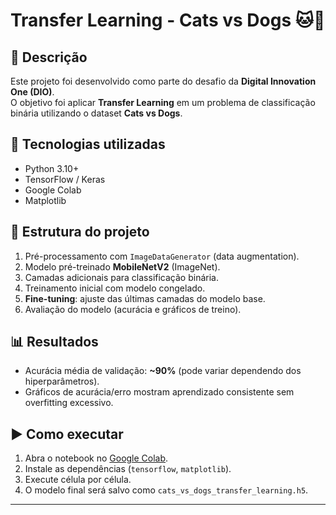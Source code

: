 # Transfer Learning - Cats vs Dogs 🐱🐶

## 📌 Descrição
Este projeto foi desenvolvido como parte do desafio da **Digital Innovation One (DIO)**.  
O objetivo foi aplicar **Transfer Learning** em um problema de classificação binária utilizando o dataset **Cats vs Dogs**.

## 🚀 Tecnologias utilizadas
- Python 3.10+
- TensorFlow / Keras
- Google Colab
- Matplotlib

## 🧠 Estrutura do projeto
1. Pré-processamento com `ImageDataGenerator` (data augmentation).
2. Modelo pré-treinado **MobileNetV2** (ImageNet).
3. Camadas adicionais para classificação binária.
4. Treinamento inicial com modelo congelado.
5. **Fine-tuning**: ajuste das últimas camadas do modelo base.
6. Avaliação do modelo (acurácia e gráficos de treino).

## 📊 Resultados
- Acurácia média de validação: **~90%** (pode variar dependendo dos hiperparâmetros).
- Gráficos de acurácia/erro mostram aprendizado consistente sem overfitting excessivo.

## ▶️ Como executar
1. Abra o notebook no [Google Colab](https://colab.research.google.com/).
2. Instale as dependências (`tensorflow`, `matplotlib`).
3. Execute célula por célula.
4. O modelo final será salvo como `cats_vs_dogs_transfer_learning.h5`.

---
